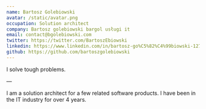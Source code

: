 ```yaml
---
name: Bartosz Golebiowski
avatar: /static/avatar.png
occupation: Solution architect
company: Bartosz golebiowski bargol usługi it
email: contact@bgolebiowski.com
twitter: https://twitter.com/BartoszEbiowski
linkedin: https://www.linkedin.com/in/bartosz-go%C5%82%C4%99biowski-12723a159/
github: https://github.com/bartoszgolebiowski
---
```


I solve tough problems.

—

I am a solution architect for a few related software products. I have been in the IT industry for over 4 years.

